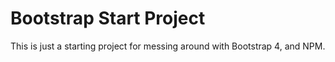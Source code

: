# Bootstrap Start Project

This is just a starting project for messing around with Bootstrap 4, and NPM.